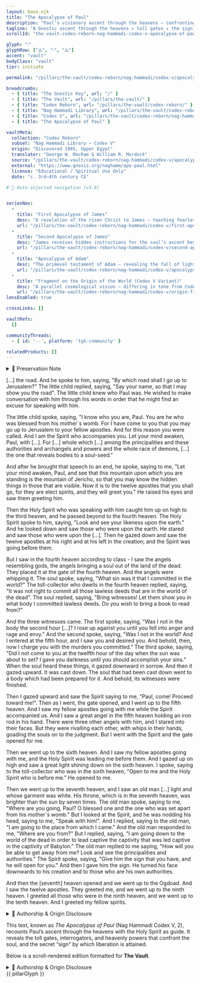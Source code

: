 ```yaml
---
layout: base.njk
title: "The Apocalypse of Paul"
description: "Paul’s visionary ascent through the heavens — confronting the toll gates, interrogators, and cosmic rulers, revealing the soul’s liberation through divine knowledge."
tagline: "A Gnostic ascent through the heavens ✦ toll gates ✦ the sign of freedom"
scrollId: "the-vault-codex-reborn-nag-hammadi-codex-v-apocalypse-of-paul"

glyph: "🕯"
glyphRow: ["🜂", "🕯", "🜂"]
accent: "vault"
bodyClass: "vault"
tier: initiate

permalink: "/pillars/the-vault/codex-reborn/nag-hammadi/codex-v/apocalypse-of-paul/index.html"

breadcrumbs:
  - { title: "The Gnostic Key", url: "/" }
  - { title: "The Vault", url: "/pillars/the-vault/" }
  - { title: "Codex Reborn", url: "/pillars/the-vault/codex-reborn/" }
  - { title: "Nag Hammadi Library", url: "/pillars/the-vault/codex-reborn/nag-hammadi/" }
  - { title: "Codex V", url: "/pillars/the-vault/codex-reborn/nag-hammadi/codex-v/" }
  - { title: "The Apocalypse of Paul" }

vaultMeta:
  collection: "Codex Reborn"
  subset: "Nag Hammadi Library – Codex V"
  origin: "Discovered 1945, Upper Egypt"
  translator: "George W. MacRae & William R. Murdock"
  source: "/pillars/the-vault/codex-reborn/nag-hammadi/codex-v/apocalypse-of-paul/"
  external: "https://www.gnosis.org/naghamm/apo-paul.html"
  license: "Educational / Spiritual Use Only"
  date: "c. 3rd–4th century CE"

# 🔗 Auto-injected navigation (v3.6)


seriesNav:
  -
    title: "First Apocalypse of James"
    desc: "A revelation of the risen Christ to James — teaching fearlessness before the Archons and the mysteries of deliverance."
    url: "/pillars/the-vault/codex-reborn/nag-hammadi/codex-v/first-apocalypse-of-james/"
  -
    title: "Second Apocalypse of James"
    desc: "James receives hidden instructions for the soul’s ascent beyond the rulers of the world — the secret passwords of deliverance."
    url: "/pillars/the-vault/codex-reborn/nag-hammadi/codex-v/second-apocalypse-of-james/"
  -
    title: "Apocalypse of Adam"
    desc: "The primeval testament of Adam — revealing the fall of light and prophecy of redemption."
    url: "/pillars/the-vault/codex-reborn/nag-hammadi/codex-v/apocalypse-of-adam/"
  -
    title: "Fragment on the Origin of the World (Codex V Variant)"
    desc: "A parallel cosmological vision — differing in tone from Codex II yet sharing the same divine drama."
    url: "/pillars/the-vault/codex-reborn/nag-hammadi/codex-v/origin-fragment/"
lensEnabled: true

crossLinks: []

vaultRefs:
  []

communityThreads:
  - { id: '--', platform: 'tgk-community' }

relatedProducts: []
---
```



<main class="main-content">
  <section class="content-container">

  <details class="disclaimer-box">
  <summary><span class="disclaimer-heading">📖 Preservation Note</span></summary>
  <p>
    This text, known as <em>The Apocalypse of Paul</em> (Nag Hammadi Codex V, 2),
    recounts Paul’s ascent through the heavens with the Holy Spirit as guide.
    It reveals the toll gates, interrogators, and heavenly powers that confront the soul,
    and the secret “sign” by which liberation is attained.
  </p>

  <p>
    Below is a scroll-rendered edition formatted for <strong>The Vault</strong>.
  </p>
</details>

<section class="section-block">

  <p>[...] the road. And he spoke to him, saying, "By which road shall I go up to Jerusalem?" The little child replied, saying, "Say your name, so that I may show you the road". The little child knew who Paul was. He wished to make conversation with him through his words in order that he might find an excuse for speaking with him.</p>

  <p>The little child spoke, saying, "I know who you are, Paul. You are he who was blessed from his mother`s womb. For I have come to you that you may go up to Jerusalem to your fellow apostles. And for this reason you were called. And I am the Spirit who accompanies you. Let your mind awaken, Paul, with [...]. For [...] whole which [...] among the principalities and these authorities and archangels and powers and the whole race of demons, [...] the one that reveals bodies to a soul-seed."</p>

  <p>And after he brought that speech to an end, he spoke, saying to me, "Let your mind awaken, Paul, and see that this mountain upon which you are standing is the mountain of Jericho, so that you may know the hidden things in those that are visible. Now it is to the twelve apostles that you shall go, for they are elect spirits, and they will greet you." He raised his eyes and saw them greeting him.</p>

  <p>Then the Holy Spirit who was speaking with him caught him up on high to the third heaven, and he passed beyond to the fourth heaven. The Holy Spirit spoke to him, saying, "Look and see your likeness upon the earth." And he looked down and saw those who were upon the earth. He stared and saw those who were upon the [...]. Then he gazed down and saw the twelve apostles at his right and at his left in the creation; and the Spirit was going before them.

  <p>But I saw in the fourth heaven according to class - I saw the angels resembling gods, the angels bringing a soul out of the land of the dead. They placed it at the gate of the fourth heaven. And the angels were whipping it. The soul spoke, saying, "What sin was it that I committed in the world?" The toll-collector who dwells in the fourth heaven replied, saying, "It was not right to commit all those lawless deeds that are in the world of the dead". The soul replied, saying, "Bring witnesses! Let them show you in what body I committed lawless deeds. Do you wish to bring a book to read from?"</p>

  <p>And the three witnesses came. The first spoke, saying, "Was I not in the body the second hour [...]? I rose up against you until you fell into anger and rage and envy." And the second spoke, saying, "Was I not in the world? And I entered at the fifth hour, and I saw you and desired you. And behold, then, now I charge you with the murders you committed." The third spoke, saying, "Did I not come to you at the twelfth hour of the day when the sun was about to set? I gave you darkness until you should accomplish your sins." When the soul heard these things, it gazed downward in sorrow. And then it gazed upward. It was cast down. The soul that had been cast down went to a body which had been prepared for it. And behold, its witnesses were finished.</p>

  <p>Then I gazed upward and saw the Spirit saying to me, "Paul, come! Proceed toward me!". Then as I went, the gate opened, and I went up to the fifth heaven. And I saw my fellow apostles going with me while the Spirit accompanied us. And I saw a great angel in the fifth heaven holding an iron rod in his hand. There were three other angels with him, and I stared into their faces. But they were rivalling each other, with whips in their hands, goading the souls on to the judgment. But I went with the Spirit and the gate opened for me.</p>

  <p>Then we went up to the sixth heaven. And I saw my fellow apostles going with me, and the Holy Spirit was leading me before them. And I gazed up on high and saw a great light shining down on the sixth heaven. I spoke, saying to the toll-collector who was in the sixth heaven, "Open to me and the Holy Spirit who is before me." He opened to me.</p>

  <p>Then we went up to the seventh heaven, and I saw an old man [...] light and whose garment was white. His throne, which is in the seventh heaven, was brighter than the sun by seven times. The old man spoke, saying to me, "Where are you going, Paul? O blessed one and the one who was set apart from his mother`s womb." But I looked at the Spirit, and he was nodding his head, saying to me, "Speak with him!". And I replied, saying to the old man, "I am going to the place from which I came." And the old man responded to me, "Where are you from?" But I replied, saying, "I am going down to the world of the dead in order to lead captive the captivity that was led captive in the captivity of Babylon." The old man replied to me saying, "How will you be able to get away from me? Look and see the principalities and authorities." The Spirit spoke, saying, "Give him the sign that you have, and he will open for you." And then I gave him the sign. He turned his face downwards to his creation and to those who are his own authorities.</p>

  <p>And then the [seventh] heaven opened and we went up to the Ogdoad. And I saw the twelve apostles. They greeted me, and we went up to the ninth heaven. I greeted all those who were in the ninth heaven, and we went up to the tenth heaven. And I greeted my fellow spirits.</p>

  <!-- ⚠️ Authorship & Origin Note -->
  <details class="disclaimer-box">
    <summary><span class="disclaimer-heading">📢 Authorship & Origin Disclosure</span></summary>
    <p>
      Translation © <strong>George W. MacRae</strong> &amp; <strong>William R. Murdock</strong>.
      Presented by permission through <em>The Gnostic Society Library</em> as part of the
      <strong>Nag Hammadi Collection</strong>.<br>
      This edition is reproduced for <strong>educational and spiritual purposes</strong> under fair use.
      All rights remain with the translators and publisher.
    </p>
    <p>
      Original source:
      <a href="https://www.gnosis.org/naghamm/apo-paul.html" target="_blank" rel="noopener noreferrer">
        gnosis.org – The Apocalypse of Paul
      </a>
    </p>
  </details>

  <p>
    This text, known as <em>The Apocalypse of Paul</em> (Nag Hammadi Codex V, 2),
    recounts Paul’s ascent through the heavens with the Holy Spirit as guide.
    It reveals the toll gates, interrogators, and heavenly powers that confront the soul,
    and the secret “sign” by which liberation is attained.
  </p>

  <p>
    Below is a scroll-rendered edition formatted for <strong>The Vault</strong>.
  </p>
  </section>

<!-- ⚠️ Authorship & Origin Note -->
<details class="disclaimer-box">
  <summary>
    <span class="disclaimer-heading">📢 Authorship & Origin Disclosure</span>
  </summary>

  <p>
    Translation © <strong>George W. MacRae</strong> and <strong>William R. Murdock</strong>.  
    Prepared by members of the <strong>Coptic Gnostic Library Project</strong>  
    at the <em>Institute for Antiquity and Christianity, Claremont Graduate School</em>.
  </p>

  <p>
    The Coptic Gnostic Library Project was supported by <strong>UNESCO</strong>,  
    the <strong>National Endowment for the Humanities</strong>, and other institutions.  
    <strong>E. J. Brill</strong> has asserted copyright on texts published under the Project.
  </p>

  <p>
    This version has been <strong>edited, formatted, and adapted</strong>  
    for presentation in <strong>The Gnostic Society Library</strong> and  
    <strong>The Gnostic Key / Codex Reborn</strong> for educational and spiritual use under fair use.  
    All rights remain with the translators and original publishers.
  </p>

  <p>
    Original source:  
    <a href="https://www.gnosis.org/naghamm/ascp.html" target="_blank" rel="noopener noreferrer">
      gnosis.org – The Apocalypse of Paul
    </a>
  </p>
</details>
</section>

  <div class="gnostic-divider">
    <span class="divider-symbol pillar-glyph spin glow" aria-hidden="true">{{ pillarGlyph }}</span>
  </div>

  </section>
</main>





















